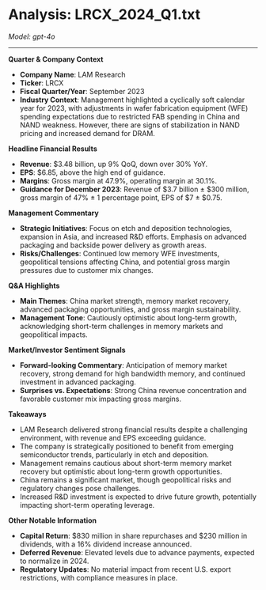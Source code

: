 # Analysis: LRCX_2024_Q1.txt

*Model: gpt-4o*

---

**Quarter & Company Context**
- **Company Name**: LAM Research
- **Ticker**: LRCX
- **Fiscal Quarter/Year**: September 2023
- **Industry Context**: Management highlighted a cyclically soft calendar year for 2023, with adjustments in wafer fabrication equipment (WFE) spending expectations due to restricted FAB spending in China and NAND weakness. However, there are signs of stabilization in NAND pricing and increased demand for DRAM.

**Headline Financial Results**
- **Revenue**: $3.48 billion, up 9% QoQ, down over 30% YoY.
- **EPS**: $6.85, above the high end of guidance.
- **Margins**: Gross margin at 47.9%, operating margin at 30.1%.
- **Guidance for December 2023**: Revenue of $3.7 billion ± $300 million, gross margin of 47% ± 1 percentage point, EPS of $7 ± $0.75.

**Management Commentary**
- **Strategic Initiatives**: Focus on etch and deposition technologies, expansion in Asia, and increased R&D efforts. Emphasis on advanced packaging and backside power delivery as growth areas.
- **Risks/Challenges**: Continued low memory WFE investments, geopolitical tensions affecting China, and potential gross margin pressures due to customer mix changes.

**Q&A Highlights**
- **Main Themes**: China market strength, memory market recovery, advanced packaging opportunities, and gross margin sustainability.
- **Management Tone**: Cautiously optimistic about long-term growth, acknowledging short-term challenges in memory markets and geopolitical impacts.

**Market/Investor Sentiment Signals**
- **Forward-looking Commentary**: Anticipation of memory market recovery, strong demand for high bandwidth memory, and continued investment in advanced packaging.
- **Surprises vs. Expectations**: Strong China revenue concentration and favorable customer mix impacting gross margins.

**Takeaways**
- LAM Research delivered strong financial results despite a challenging environment, with revenue and EPS exceeding guidance.
- The company is strategically positioned to benefit from emerging semiconductor trends, particularly in etch and deposition.
- Management remains cautious about short-term memory market recovery but optimistic about long-term growth opportunities.
- China remains a significant market, though geopolitical risks and regulatory changes pose challenges.
- Increased R&D investment is expected to drive future growth, potentially impacting short-term operating leverage.

**Other Notable Information**
- **Capital Return**: $830 million in share repurchases and $230 million in dividends, with a 16% dividend increase announced.
- **Deferred Revenue**: Elevated levels due to advance payments, expected to normalize in 2024.
- **Regulatory Updates**: No material impact from recent U.S. export restrictions, with compliance measures in place.